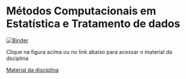 # Métodos Computacionais em Estatística e Tratamento de dados
[![Binder](https://mybinder.org/badge_logo.svg)](https://mybinder.org/v2/gh/joaopauloam/metodos_computacionais/716527b28d28bdf68e847b0e9b740ddbb0070d7e?filepath=index.ipynb)

Clique na figura acima ou no link abaixo para acessar o material da dsciplina

[Material da disciplina](https://mybinder.org/v2/gh/joaopauloam/metodos_computacionais/716527b28d28bdf68e847b0e9b740ddbb0070d7e?filepath=index.ipynb)
